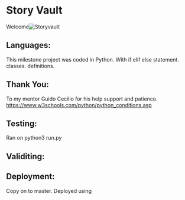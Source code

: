 # Story Vault

Welcome![Storyvault]()<!--link to project-->

## Languages:
This milestone project was coded in Python.
With if elif else statement.
classes.
definitions.

## Thank You:
To my mentor Guido Cecilio for his help support and patience.
https://www.w3schools.com/python/python_conditions.asp

 

## Testing:
Ran on python3 run.py

## Validiting:




## Deployment:
Copy on to master.
Deployed using 

